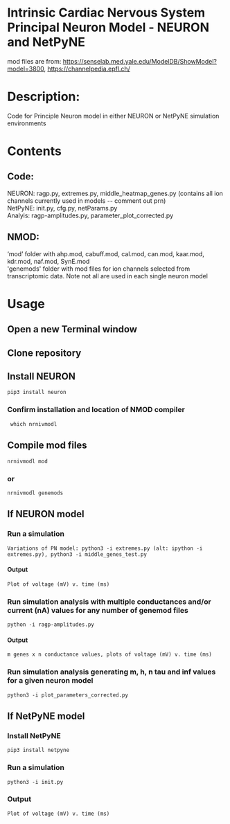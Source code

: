 # Intrinsic Cardiac Nervous System Principal Neuron Model -  NEURON and NetPyNE

mod files are from:
https://senselab.med.yale.edu/ModelDB/ShowModel?model=3800, https://channelpedia.epfl.ch/

# Description: 
Code for Principle Neuron model in either NEURON or NetPyNE simulation environments

# Contents
## Code:
  NEURON: ragp.py, extremes.py, middle_heatmap_genes.py (contains all ion channels currently used in models -- comment out prn)\
  NetPyNE: init.py, cfg.py, netParams.py\
  Analyis: ragp-amplitudes.py, parameter_plot_corrected.py
## NMOD:
  ‘mod’ folder with ahp.mod, cabuff.mod, cal.mod, can.mod, kaar.mod, kdr.mod, naf.mod, SynE.mod\
  'genemods' folder with mod files for ion channels selected from transcriptomic data. Note not all are used in each single neuron model

# Usage
## Open a new Terminal window
## Clone repository
## Install NEURON
    pip3 install neuron  
### Confirm installation and location of NMOD compiler
     which nrnivmodl 
## Compile mod files
    nrnivmodl mod
### or
    nrnivmodl genemods 
        
## If NEURON model
### Run a simulation
    Variations of PN model: python3 -i extremes.py (alt: ipython -i extremes.py), python3 -i middle_genes_test.py
#### Output
    Plot of voltage (mV) v. time (ms)
### Run simulation analysis with multiple conductances and/or current (nA) values for any number of genemod files
    python -i ragp-amplitudes.py
#### Output
    m genes x n conductance values, plots of voltage (mV) v. time (ms)
### Run simulation analysis generating m, h, n tau and inf values for a given neuron model
    python3 -i plot_parameters_corrected.py
    
## If NetPyNE model
### Install NetPyNE
    pip3 install netpyne
### Run a simulation
    python3 -i init.py
### Output
    Plot of voltage (mV) v. time (ms)
